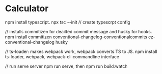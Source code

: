 # Calculator

npm install typescript.
npx tsc --init // create typescrpt config


// installs commitizen for deailted commit message and husky for hooks.
npm install commitizen conventional-changelog-conventionalcommits cz-conventional-changelog husky


// ts-loader: makes webpack work, webpack converts TS to JS. 
npm install ts-loader, webpack, webpack-cli commandline interface

// run serve server
npm run serve, then npm run build:watch